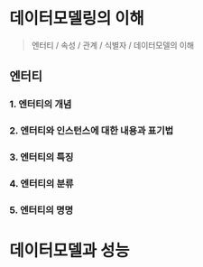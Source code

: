 # 데이터모델링의 이해

> 엔터티 / 속성 / 관계 / 식별자 / 데이터모델의 이해
>

## 엔터티

### 1. 엔터티의 개념

### 2. 엔터티와 인스턴스에 대한 내용과 표기법

### 3. 엔터티의 특징

### 4. 엔터티의 분류

### 5. 엔터티의 명명





# 데이터모델과 성능

